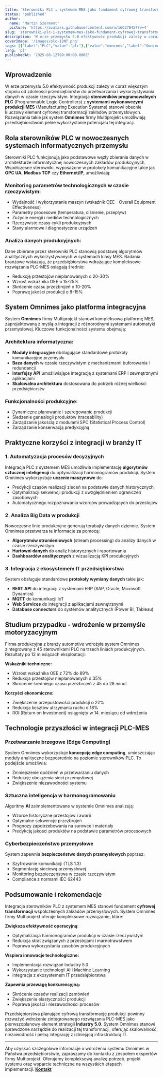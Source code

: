 ```yaml
---
title: 'Sterowniki PLC i systemem MES jako fundament cyfrowej transformacji przemysłu'
status: 'published'
author:
  name: 'Martin Szerment'
  picture: 'https://avatars.githubusercontent.com/u/166378457?v=4'
slug: 'sterowniki-plc-i-systemem-mes-jako-fundament-cyfrowej-transformacji-przemyslu'
description: 'W erze przemysłu 5.0 efektywność produkcji zależy w coraz większym stopniu od zdolności przedsiębiorstw do przetwarzania i wykorzystywania danych w czasie rzeczywistym. Integracja sterowników programowalnych PLC (Programmable Logic Controllers) z systemami wykonawczymi produkcji MES (Manufacturing Execution Systems) stanowi obecnie kluczowy element cyfrowej transformacji zakładów przemysłowych. Rozwiązania takie jak system Omnimes firmy Multiprojekt umożliwiają przedsiębiorstwom pełne wykorzystanie potencjału tej integracji.'
coverImage: '/images/plc-I2NT.png'
tags: [{"label":"PLC","value":"plc"},{"value":"omnimes","label":"Omnimes"},{"value":"Industry 5.0","label":"Industry 5.0"}]
lang: 'pl'
publishedAt: '2025-08-12T09:00:00.000Z'
---
```


## Wprowadzenie

W erze przemysłu 5.0 efektywność produkcji zależy w coraz większym stopniu od zdolności przedsiębiorstw do przetwarzania i wykorzystywania danych w czasie rzeczywistym. Integracja **sterowników programowalnych PLC** (Programmable Logic Controllers) z **systemami wykonawczymi produkcji MES** (Manufacturing Execution Systems) stanowi obecnie kluczowy element cyfrowej transformacji zakładów przemysłowych. Rozwiązania takie jak system **Omnimes** firmy Multiprojekt umożliwiają przedsiębiorstwom pełne wykorzystanie potencjału tej integracji.

## Rola sterowników PLC w nowoczesnych systemach informatycznych przemysłu

Sterowniki PLC funkcjonują jako podstawowe węzły zbierania danych w architekturze informatycznej nowoczesnych zakładów produkcyjnych. Współczesne sterowniki, wyposażone w protokoły komunikacyjne takie jak **OPC UA**, **Modbus TCP** czy **Ethernet/IP**, umożliwiają:

### Monitoring parametrów technologicznych w czasie rzeczywistym:

- Wydajność i wykorzystanie maszyn (wskaźnik OEE - Overall Equipment Effectiveness)
- Parametry procesowe (temperatura, ciśnienie, przepływ)
- Zużycie energii i mediów technologicznych
- Rzeczywiste czasy cykli produkcyjnych
- Stany alarmowe i diagnostyczne urządzeń

### Analiza danych produkcyjnych:

Dane zbierane przez sterowniki PLC stanowią podstawę algorytmów analitycznych wykorzystywanych w systemach klasy MES. Badania branżowe wskazują, że przedsiębiorstwa wdrażające kompleksowe rozwiązania PLC-MES osiągają średnio:

- Redukcję przestojów nieplanowanych o 20-30%
- Wzrost wskaźnika OEE o 15-25%
- Skrócenie czasu przezbrojeń o 10-20%
- Poprawę jakości produkcji o 8-15%

## System Omnimes jako platforma integracyjna

System **Omnimes** firmy Multiprojekt stanowi kompleksową platformę MES, zaprojektowaną z myślą o integracji z różnorodnymi systemami automatyki przemysłowej. Kluczowe funkcjonalności systemu obejmują:

### Architektura informatyczna:

- **Moduły integracyjne** obsługujące standardowe protokoły komunikacyjne przemysłu
- **Baza danych** w czasie rzeczywistym z mechanizmami buforowania i redundancji
- **Interfejsy API** umożliwiające integrację z systemami ERP i zewnętrznymi aplikacjami
- **Skalowalna architektura** dostosowana do potrzeb różnej wielkości przedsiębiorstw

### Funkcjonalności produkcyjne:

- Dynamiczne planowanie i szeregowanie produkcji
- Śledzenie genealogii produktów (traceability)
- Zarządzanie jakością z modułami SPC (Statistical Process Control)
- Zarządzanie konserwacją predykcyjną

## Praktyczne korzyści z integracji w branży IT

### 1. Automatyzacja procesów decyzyjnych

Integracja PLC z systemem MES umożliwia implementację **algorytmów sztucznej inteligencji** do optymalizacji harmonogramów produkcji. System Omnimes wykorzystuje **uczenie maszynowe** do:

- Predykcji czasów realizacji zleceń na podstawie danych historycznych
- Optymalizacji sekwencji produkcji z uwzględnieniem ograniczeń zasobowych
- Automatycznego rozpoznawania wzorców prowadzących do przestojów

### 2. Analiza Big Data w produkcji

Nowoczesne linie produkcyjne generują terabajty danych dziennie. System Omnimes przetwarza te informacje za pomocą:

- **Algorytmów strumieniowych** (stream processing) do analizy danych w czasie rzeczywistym
- **Hurtowni danych** do analiz historycznych i raportowania
- **Dashboardów analitycznych** z wizualizacją KPI produkcyjnych

### 3. Integracja z ekosystemem IT przedsiębiorstwa

System obsługuje standardowe **protokoły wymiany danych** takie jak:

- **REST API** do integracji z systemami ERP (SAP, Oracle, Microsoft Dynamics)
- **MQTT** do komunikacji IoT
- **Web Services** do integracji z aplikacjami zewnętrznymi
- **Database connectors** do systemów analitycznych (Power BI, Tableau)

## Studium przypadku - wdrożenie w przemyśle motoryzacyjnym

Firma produkcyjna z branży automotive wdrożyła system Omnimes zintegrowany z 45 sterownikami PLC na trzech liniach produkcyjnych. Rezultaty po 12 miesiącach eksploatacji:

**Wskaźniki techniczne:**

- Wzrost wskaźnika OEE z 72% do 89%
- Redukcja przestojów nieplanowanych o 35%
- Skrócenie średniego czasu przezbrojeń z 45 do 28 minut

**Korzyści ekonomiczne:**

- Zwiększenie przepustowości produkcji o 22%
- Redukcja kosztów utrzymania ruchu o 18%
- ROI (Return on Investment) osiągnięty w 14. miesiącu od wdrożenia

## Technologie przyszłości w integracji PLC-MES

### Przetwarzanie brzegowe (Edge Computing)

System Omnimes wykorzystuje **koncepcję edge computing**, umieszczając moduły analityczne bezpośrednio na poziomie sterowników PLC. To podejście umożliwia:

- Zmniejszenie opóźnień w przetwarzaniu danych
- Redukcję obciążenia sieci przemysłowej
- Zwiększenie niezawodności systemu

### Sztuczna inteligencja w harmonogramowaniu

Algoritmy **AI** zaimplementowane w systemie Omnimes analizują:

- Wzorce historyczne przestojów i awarii
- Optymalne sekwencje przezbrojeń
- Prognozy zapotrzebowania na surowce i materiały
- Predykcję jakości produktów na podstawie parametrów procesowych

### Cyberbezpieczeństwo przemysłowe

System zapewnia **bezpieczeństwo danych przemysłowych** poprzez:

- Szyfrowanie komunikacji (TLS 1.3)
- Segmentację sieciową przemysłowej
- Monitoring bezpieczeństwa w czasie rzeczywistym
- Compliance z normami IEC 62443

## Podsumowanie i rekomendacje

Integracja sterowników PLC z systemem MES stanowi fundament **cyfrowej transformacji** współczesnych zakładów przemysłowych. System Omnimes firmy Multiprojekt oferuje kompleksowe rozwiązanie, które:

**Zwiększa efektywność operacyjną:**

- Optymalizacja harmonogramów produkcji w czasie rzeczywistym
- Redukcja strat związanych z przestojami i marnotrawstwem
- Poprawa wykorzystania zasobów produkcyjnych

**Wspiera innowacje technologiczne:**

- Implementacja rozwiązań Industry 5.0
- Wykorzystanie technologii AI i Machine Learning
- Integracja z ekosystemem IT przedsiębiorstwa

**Zapewnia przewagę konkurencyjną:**

- Skrócenie czasów realizacji zamówień
- Zwiększenie elastyczności produkcji
- Poprawa jakości i niezawodności procesów

Przedsiębiorstwa planujące cyfrową transformację produkcji powinny rozważyć wdrożenie zintegrowanego rozwiązania PLC-MES jako pierwszoplanowy element strategii **Industry 5.0**. System Omnimes stanowi sprawdzone narzędzie do realizacji tej transformacji, oferując skalowalność, niezawodność i pełną integrację z istniejącą infrastrukturą IT.

---

Aby uzyskać szczegółowe informacje o wdrożeniu systemu Omnimes w Państwa przedsiębiorstwie, zapraszamy do kontaktu z zespołem ekspertów firmy Multiprojekt. Oferujemy kompleksową analizę potrzeb, projekt systemu oraz wsparcie techniczne na wszystkich etapach implementacji. [**Kontakt**](https://www.omnimes.com/pl/kontakt)
